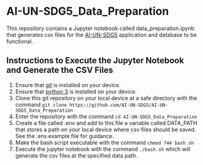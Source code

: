 # AI-UN-SDG5_Data_Preparation
This repository contains a Jupyter notebook called data_preparation.ipynb that generates csv files for the [AI-UN-SDG5](https://github.com/AI-UN-SDG5/AI-UN-SDG5-App) application and database to be functional.

## Instructions to Execute the Jupyter Notebook and Generate the CSV Files
1. Ensure that [git](https://git-scm.com/downloads) is installed on your device.
2. Ensure that [python 3](https://www.python.org/downloads/) is installed on your device.
3. Clone this git repository on your local device at a safe directory with the command ```git clone https://github.com/AI-UN-SDG5/AI-UN-SDG5_Data_Preparation```
4. Enter the repository with the command ```cd AI-UN-SDG5_Data_Preparation```
5. Create a file called .env and add to this file a variable called DATA_PATH that stores a path on your local device where csv files should be saved. See the .env.example file for guidance.
6. Make the bash script executable with the command ```chmod 744 bash.sh```
7. Execute the jupyter notebook with the command ```./bash.sh``` which will generate the csv files at the specified data path.